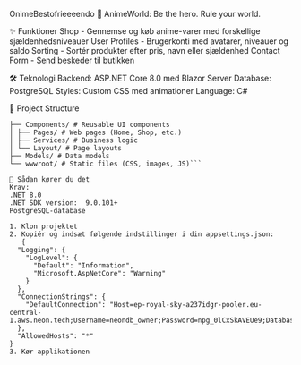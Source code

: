 OnimeBestofrieeeendo 🎌
AnimeWorld: Be the hero. Rule your world.

✨ Funktioner
Shop - Gennemse og køb anime-varer med forskellige sjældenhedsniveauer
User Profiles - Brugerkonti med avatarer, niveauer og saldo
Sorting - Sortér produkter efter pris, navn eller sjældenhed
Contact Form - Send beskeder til butikken

🛠 Teknologi
Backend: ASP.NET Core 8.0 med Blazor Server
Database: PostgreSQL
Styles: Custom CSS med animationer
Language: C#

📁 Project Structure
```OnimeBestofrieeeendo/
├── Components/ # Reusable UI components
│ ├── Pages/ # Web pages (Home, Shop, etc.)
│ ├── Services/ # Business logic
│ └── Layout/ # Page layouts
├── Models/ # Data models
└── wwwroot/ # Static files (CSS, images, JS)```

🚀 Sådan kører du det
Krav:
.NET 8.0
.NET SDK version:  9.0.101+
PostgreSQL-database

1. Klon projektet
2. Kopiér og indsæt følgende indstillinger i din appsettings.json:
   {
  "Logging": {
    "LogLevel": {
      "Default": "Information",
      "Microsoft.AspNetCore": "Warning"
    }
  },
  "ConnectionStrings": {
    "DefaultConnection": "Host=ep-royal-sky-a237idgr-pooler.eu-central-1.aws.neon.tech;Username=neondb_owner;Password=npg_0lCxSkAVEUe9;Database=neondb;sslmode=require;"
  },
  "AllowedHosts": "*"
}
3. Kør applikationen
